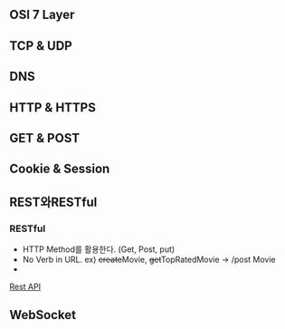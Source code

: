 ## OSI 7 Layer

## TCP & UDP

## DNS

## HTTP & HTTPS

## GET & POST

## Cookie & Session

## REST와RESTful

### RESTful
- HTTP Method를 활용한다. (Get, Post, put)
- No Verb in URL. ex) ~~create~~Movie, ~~get~~TopRatedMovie -> /post Movie
- 
[Rest API](https://poiemaweb.com/js-rest-api)
  
## WebSocket

## 
